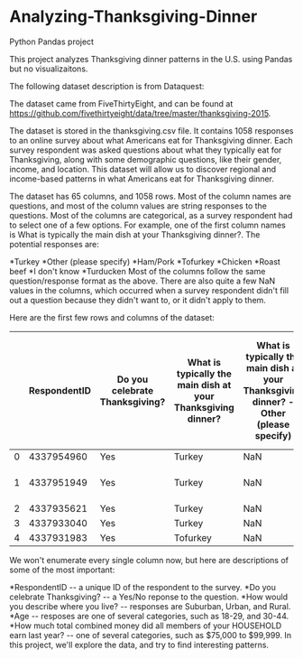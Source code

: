 # Analyzing-Thanksgiving-Dinner
Python Pandas project

This project analyzes Thanksgiving dinner patterns in the U.S. using Pandas but no visualizaitons.  

The following dataset description is from Dataquest:

The dataset came from FiveThirtyEight, and can be found at https://github.com/fivethirtyeight/data/tree/master/thanksgiving-2015.

The dataset is stored in the thanksgiving.csv file. It contains 1058 responses to an online survey about what Americans eat for Thanksgiving dinner. Each survey respondent was asked questions about what they typically eat for Thanksgiving, along with some demographic questions, like their gender, income, and location. This dataset will allow us to discover regional and income-based patterns in what Americans eat for Thanksgiving dinner.

The dataset has 65 columns, and 1058 rows. Most of the column names are questions, and most of the column values are string responses to the questions. Most of the columns are categorical, as a survey respondent had to select one of a few options. For example, one of the first column names is What is typically the main dish at your Thanksgiving dinner?. The potential responses are:

*Turkey
*Other (please specify)
*Ham/Pork
*Tofurkey
*Chicken
*Roast beef
*I don't know
*Turducken
Most of the columns follow the same question/response format as the above. There are also quite a few NaN values in the columns, which occurred when a survey respondent didn't fill out a question because they didn't want to, or it didn't apply to them.

Here are the first few rows and columns of the dataset:

| |RespondentID	|Do you celebrate Thanksgiving?	|What is typically the main dish at your Thanksgiving dinner?	|What is typically the main dish at your Thanksgiving dinner? - Other (please specify)	|How is the main dish typically cooked?	|How is the main dish typically cooked? - Other (please specify)	|What kind of stuffing/dressing do you typically have?	|What kind of stuffing/dressing do you typically have? - Other (please specify)	|What type of cranberry saucedo you typically have?	|What type of cranberry saucedo you typically have? - Other (please specify)|
|---|---|---|--|---|---|---|---|---|---|---|
|0	|4337954960	|Yes	|Turkey	|NaN	|Baked	|NaN	|Bread-based	|NaN	|None	|NaN|
|1	|4337951949	|Yes	|Turkey	|NaN	|Baked	|NaN	|Bread-based	|NaN	|Other (please specify)	|Homemade cranberry gelatin ring|
|2	|4337935621	|Yes	|Turkey	|NaN	|Roasted	|NaN	|Rice-based	|NaN	|Homemade	|NaN|
|3	|4337933040	|Yes	|Turkey	|NaN	|Baked	|NaN	|Bread-based	|NaN	|Homemade	|NaN|
|4	|4337931983	|Yes	|Tofurkey	|NaN	|Baked	|NaN	|Bread-based	|NaN	|Canned	|NaN|


We won't enumerate every single column now, but here are descriptions of some of the most important:

*RespondentID -- a unique ID of the respondent to the survey.
*Do you celebrate Thanksgiving? -- a Yes/No reponse to the question.
*How would you describe where you live? -- responses are Suburban, Urban, and Rural.
*Age -- resposes are one of several categories, such as 18-29, and 30-44.
*How much total combined money did all members of your HOUSEHOLD earn last year? -- one of several categories, such as $75,000 to $99,999.
In this project, we'll explore the data, and try to find interesting patterns.